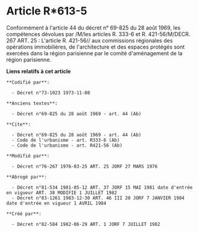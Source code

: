# Article R*613-5

Conformément à l'article 44 du décret n° 69-825 du 28 août 1969, les compétences dévolues par /M/les articles R. 333-6 et R.
421-56/M/DECR. 267 ART. 25 : L'article R. 421-56// aux commissions régionales des opérations immobilières, de l'architecture
et des espaces protégés sont exercées dans la région parisienne par le comité d'aménagement de la région parisienne.

**Liens relatifs à cet article**

	**Codifié par**:

	  - Décret n°73-1023 1973-11-08

	**Anciens textes**:

	  - Décret n°69-825 du 28 août 1969 - art. 44 (Ab)

	**Cite**:

	  - Décret n°69-825 du 28 août 1969 - art. 44 (Ab)
	  - Code de l'urbanisme - art. R333-6 (Ab)
	  - Code de l'urbanisme - art. R421-56 (Ab)

	**Modifié par**:

	  - Décret n°76-267 1976-03-25 ART. 25 JORF 27 MARS 1976

	**Abrogé par**:

	  - Décret n°81-534 1981-05-12 ART. 37 JORF 15 MAI 1981 date d'entrée en vigueur ART. 38 MODIFIE 1 JUILLET 1982
	  - Décret n°83-1261 1983-12-30 ART. 46 III 20 JORF 7 JANVIER 1984 date d'entrée en vigueur 1 AVRIL 1984

	**Créé par**:

	  - Décret n°82-584 1982-06-29 ART. 1 JORF 7 JUILLET 1982
